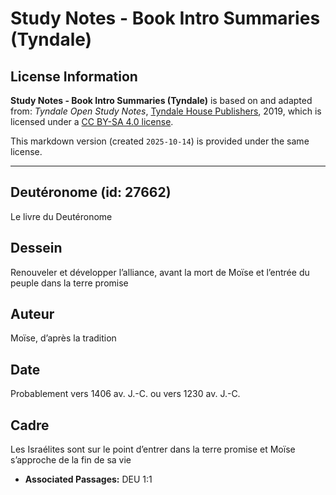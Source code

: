 # Study Notes - Book Intro Summaries (Tyndale)

## License Information

**Study Notes - Book Intro Summaries (Tyndale)** is based on and adapted from: _Tyndale Open Study Notes_, [Tyndale House Publishers](https://tyndaleopenresources.com/), 2019, which is licensed under a [CC BY-SA 4.0 license](https://creativecommons.org/licenses/by-sa/4.0/legalcode.en).

This markdown version (created `2025-10-14`) is provided under the same license.



--------------------------------

## Deutéronome (id: 27662)

Le livre du Deutéronome

Dessein
-------

Renouveler et développer l’alliance, avant la mort de Moïse et l’entrée du peuple dans la terre promise

Auteur
------

Moïse, d’après la tradition

Date
----

Probablement vers 1406 av. J.\-C. ou vers 1230 av. J.\-C.

Cadre
-----

Les Israélites sont sur le point d’entrer dans la terre promise et Moïse s’approche de la fin de sa vie

* **Associated Passages:** DEU 1:1

